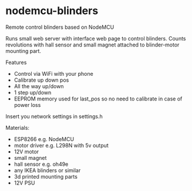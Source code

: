 # nodemcu-blinders
Remote control blinders based on NodeMCU

Runs small web server with interface web page to control blinders. Counts revolutions with hall sensor and small magnet attached to blinder-motor mounting part.

Features
- Control via WiFi with your phone 
- Calibrate up down pos
- All the way up/down
- 1 step up/down
- EEPROM memory used for last_pos so no need to calibrate in case of power loss 

Insert you network settings in settings.h

Materials:
- ESP8266 e.g. NodeMCU
- motor driver e.g. L298N with 5v output
- 12V motor 
- small magnet
- hall sensor e.g. oh49e
- any IKEA blinders or similar
- 3d printed mounting parts
- 12V PSU
